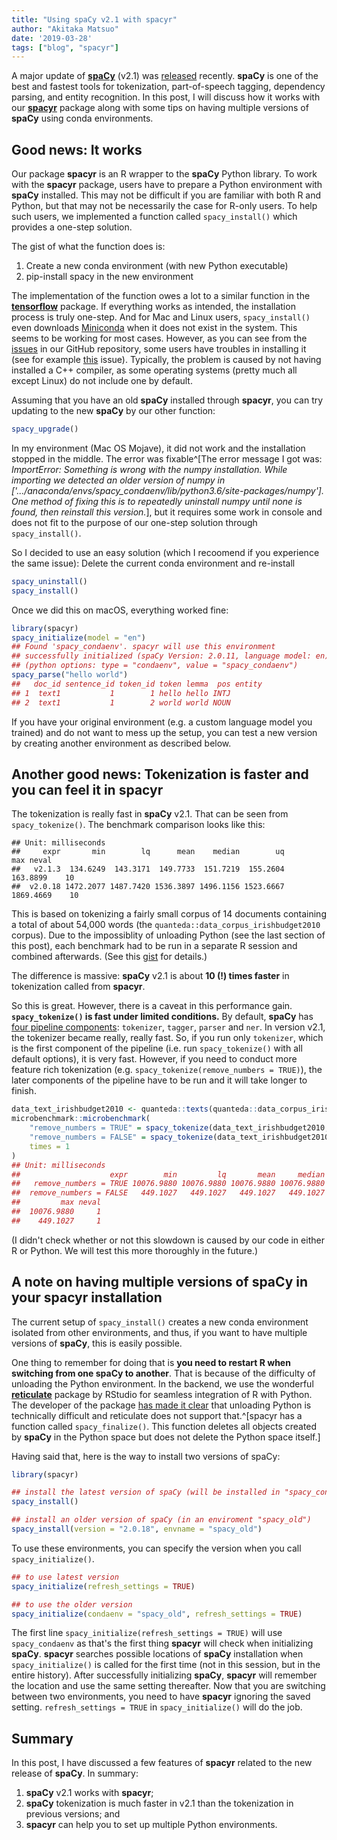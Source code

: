 ```yaml
---
title: "Using spaCy v2.1 with spacyr"
author: "Akitaka Matsuo"
date: '2019-03-28'
tags: ["blog", "spacyr"]
---
```




A major update of [**spaCy**](https://spacy.io) (v2.1) was [released](https://github.com/explosion/spaCy/releases/tag/v2.1.0) recently. **spaCy** is one of the best and fastest tools for tokenization, part-of-speech tagging, dependency parsing, and entity recognition. In this post, I will discuss how it works with our [**spacyr**](https://spacyr.quanteda.io) package along with some tips on having multiple versions of **spaCy** using conda environments.

## Good news: It works

Our package **spacyr** is an R wrapper to the **spaCy** Python library. To work with the **spacyr** package, users have to prepare a Python environment with  **spaCy** installed. This may not be difficult if you are familiar with both R and Python, but that may not be necessarily the case for R-only users. To help such users, we implemented a function called `spacy_install()` which provides a one-step solution.

The gist of what the function does is:

1. Create a new conda environment (with new Python executable)
2. pip-install spacy in the new environment 

The implementation of the function owes a lot to a similar function in the [**tensorflow**](https://www.tensorflow.org) package. If everything works as intended, the installation process is truly one-step. And for Mac and Linux users, `spacy_install()` even downloads [Miniconda](https://docs.conda.io/en/latest/miniconda.html) when it does not exist in the system. This seems to be working for most cases. However, as you can see from the [issues](https://github.com/quanteda/spacyr/issues?utf8=%E2%9C%93&q=is%3Aissue) in our GitHub repository, some users have troubles in installing it (see for example [this](https://github.com/quanteda/spacyr/issues/156) issue). Typically, the problem is caused by not having installed a C++ compiler, as some operating systems (pretty much all except Linux) do not include one by default. 

Assuming that you have an old **spaCy** installed through **spacyr**, you can try updating to the new **spaCy** by our other function:


```r
spacy_upgrade()
```

In my environment (Mac OS Mojave), it did not work and the installation stopped in the middle. The error was fixable^[The error message I got was: *ImportError: Something is wrong with the numpy installation. While importing we detected an older version of numpy in ['.../anaconda/envs/spacy_condaenv/lib/python3.6/site-packages/numpy']. One method of fixing this is to repeatedly uninstall numpy until none is found, then reinstall this version.*], but it requires some work in console and does not fit to the purpose of our one-step solution through `spacy_install()`.

So I decided to use an easy solution (which I recoomend if you experience the same issue): Delete the current conda environment and re-install


```r
spacy_uninstall() 
spacy_install()
```

Once we did this on macOS, everything worked fine:


```r
library(spacyr)
spacy_initialize(model = "en")
## Found 'spacy_condaenv'. spacyr will use this environment
## successfully initialized (spaCy Version: 2.0.11, language model: en)
## (python options: type = "condaenv", value = "spacy_condaenv")
spacy_parse("hello world")
##   doc_id sentence_id token_id token lemma  pos entity
## 1  text1           1        1 hello hello INTJ       
## 2  text1           1        2 world world NOUN
```

If you have your original environment (e.g. a custom language model you trained) and do not want to mess up the setup, you can test a new version by creating another environment as described below.


## Another good news: Tokenization is faster and you can feel it in spacyr

The tokenization is really fast in **spaCy** v2.1. That can be seen from `spacy_tokenize()`. The benchmark comparison looks like this:


```
## Unit: milliseconds
##     expr       min        lq      mean    median        uq       max neval
##   v2.1.3  134.6249  143.3171  149.7733  151.7219  155.2604  163.8899    10
##  v2.0.18 1472.2077 1487.7420 1536.3897 1496.1156 1523.6667 1869.4669    10
```

This is based on tokenizing a fairly small corpus of 14 documents containing a total of about 54,000 words (the `quanteda::data_corpus_irishbudget2010` corpus).  Due to the impossiblity of unloading Python (see the last section of this post), each benchmark had to be run in a separate R session and combined afterwards. (See this [gist](https://gist.github.com/amatsuo/7f64299310a110bd8158e3c2b262ff0b) for details.)

The difference is massive: **spaCy** v2.1 is about **10 (!) times faster** in tokenization called from **spacyr**.

So this is great.  However, there is a caveat in this performance gain. **`spacy_tokenize()` is fast under limited conditions.** By default, **spaCy** has [four pipeline components](https://spacy.io/usage/processing-pipelines): `tokenizer`, `tagger`, `parser` and `ner`. In version v2.1, the tokenizer became really, really fast. So, if you run only `tokenizer`, which is the first component of the pipeline (i.e. run `spacy_tokenize()` with all default options), it is very fast. However, if you need to conduct more feature rich tokenization (e.g. `spacy_tokenize(remove_numbers = TRUE)`), the later components of the pipeline have to be run and it will take longer to finish.


```r
data_text_irishbudget2010 <- quanteda::texts(quanteda::data_corpus_irishbudget2010)
microbenchmark::microbenchmark(
    "remove_numbers = TRUE" = spacy_tokenize(data_text_irishbudget2010, remove_numbers = TRUE),
    "remove_numbers = FALSE" = spacy_tokenize(data_text_irishbudget2010),
    times = 1
)
## Unit: milliseconds
##                    expr        min         lq       mean     median         uq
##   remove_numbers = TRUE 10076.9880 10076.9880 10076.9880 10076.9880 10076.9880
##  remove_numbers = FALSE   449.1027   449.1027   449.1027   449.1027   449.1027
##         max neval
##  10076.9880     1
##    449.1027     1
```

(I didn't check whether or not this slowdown is caused by our code in either R or Python.  We will test this more thoroughly in the future.)


## A note on having multiple versions of spaCy in your spacyr installation

The current setup of `spacy_install()` creates a new conda environment isolated from other environments, and thus, if you want to have multiple versions of **spaCy**, this is easily possible.

One thing to remember for doing that is **you need to restart R when switching from one spaCy to another**. That is because of the difficulty of unloading the Python environment.  In the backend, we use the wonderful [**reticulate**](https://github.com/rstudio/reticulate/) package by RStudio for seamless integration of R with Python. The developer of the package [has made it clear](https://github.com/rstudio/reticulate/issues/27#issuecomment-288728371) that unloading Python is technically difficult and reticulate does not support that.^[spacyr has a function called `spacy_finalize()`. This function deletes all objects created by **spaCy** in the Python space but does not delete the Python space itself.]

Having said that, here is the way to install two versions of spaCy:


```r
library(spacyr)

## install the latest version of spaCy (will be installed in "spacy_condaenv")
spacy_install()

## install an older version of spaCy (in an enviroment "spacy_old")
spacy_install(version = "2.0.18", envname = "spacy_old")
```

To use these environments, you can specify the version when you call `spacy_initialize()`.


```r
## to use latest version
spacy_initialize(refresh_settings = TRUE)

## to use the older version
spacy_initialize(condaenv = "spacy_old", refresh_settings = TRUE)
```

The first line `spacy_initialize(refresh_settings = TRUE)` will use `spacy_condaenv` as that's the first thing **spacyr** will check when initializing **spaCy**. **spacyr** searches possible locations of **spaCy** installation when `spacy_initialize()` is called for the first time (not in this session, but in the entire history). After successfully initializing **spaCy**, **spacyr** will remember the location and use the same setting thereafter. Now that you are switching between two environments, you need to have **spacyr** ignoring the saved setting. `refresh_settings = TRUE` in `spacy_initialize()` will do the job.

## Summary

In this post, I have discussed a few features of **spacyr** related to the new release of **spaCy**. In summary:

1. **spaCy** v2.1 works with **spacyr**;
2. **spaCy** tokenization is much faster in v2.1 than the tokenization in previous versions; and
3. **spacyr** can help you to set up multiple Python environments.



